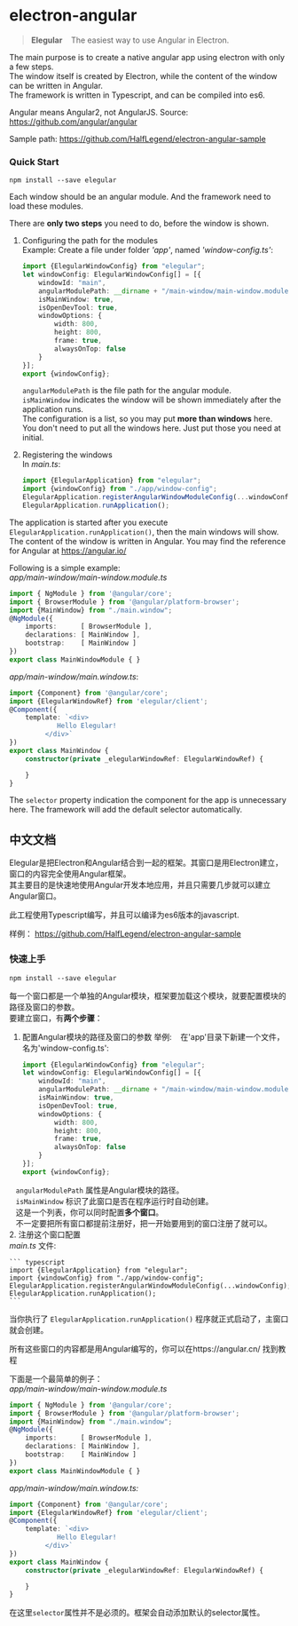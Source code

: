 # electron-angular
>  **Elegular** &nbsp; &nbsp;The easiest way to use Angular in Electron. 

The main purpose is to create a native angular app using electron with only a few steps.  
The window itself is created by Electron, while the content of the window can be written in Angular.  
The framework is written in Typescript, and can be compiled into es6.  

Angular means Angular2, not AngularJS. Source: https://github.com/angular/angular

Sample path:  https://github.com/HalfLegend/electron-angular-sample

### Quick Start

```
npm install --save elegular
```


Each window should be an angular module. And the framework need to load these modules.  

There are **only two steps** you need to do, before the window is shown.  

1. Configuring the path for the modules  
    Example:
    Create a file under folder *'app'*, named *'window-config.ts'*:  
    
    ``` typescript
    import {ElegularWindowConfig} from "elegular";
    let windowConfig: ElegularWindowConfig[] = [{
        windowId: "main",
        angularModulePath: __dirname + "/main-window/main-window.module.js",
        isMainWindow: true,
        isOpenDevTool: true,
        windowOptions: {
            width: 800,
            height: 800,
            frame: true,
            alwaysOnTop: false
        }
    }];
    export {windowConfig};
    ```
    `angularModulePath` is the file path for the angular module.  
    `isMainWindow` indicates the window will be shown immediately after the application runs.  
    The configuration is a list, so you may put **more than windows** here.  
    You don't need to put all the windows here. Just put those you need at initial.  
2. Registering the windows  
    In *main.ts*:
    
    ``` typescript
    import {ElegularApplication} from "elegular";
    import {windowConfig} from "./app/window-config";
    ElegularApplication.registerAngularWindowModuleConfig(...windowConfig);
    ElegularApplication.runApplication();
    ```
    
The application is started after you execute `ElegularApplication.runApplication()`, then the main windows will show.
The content of the window is written in Angular. You may find the reference for Angular at https://angular.io/

Following is a simple example:  
*app/main-window/main-window.module.ts*  
``` typescript
import { NgModule } from '@angular/core';
import { BrowserModule } from '@angular/platform-browser';
import {MainWindow} from "./main.window";
@NgModule({
    imports:      [ BrowserModule ],
    declarations: [ MainWindow ],
    bootstrap:    [ MainWindow ]
})
export class MainWindowModule { }
```
*app/main-window/main.window.ts*:
``` typescript
import {Component} from '@angular/core';
import {ElegularWindowRef} from 'elegular/client';
@Component({
    template: `<div>
            Hello Elegular!
         </div>`
})
export class MainWindow {
    constructor(private _elegularWindowRef: ElegularWindowRef) {

    }
}
```
The `selector` property indication the component for the app is unnecessary here. 
The framework will add the default selector automatically.  




## 中文文档
Elegular是把Electron和Angular结合到一起的框架。其窗口是用Electron建立，窗口的内容完全使用Angular框架。  
其主要目的是快速地使用Angular开发本地应用，并且只需要几步就可以建立Angular窗口。  

此工程使用Typescript编写，并且可以编译为es6版本的javascript.  

样例： https://github.com/HalfLegend/electron-angular-sample

### 快速上手

```
npm install --save elegular
```
每一个窗口都是一个单独的Angular模块，框架要加载这个模块，就要配置模块的路径及窗口的参数。  
要建立窗口，有**两个步骤**：  

1. 配置Angular模块的路径及窗口的参数
    举例:
    在'app'目录下新建一个文件，名为'window-config.ts':  
    
    ``` typescript
    import {ElegularWindowConfig} from "elegular";
    let windowConfig: ElegularWindowConfig[] = [{
        windowId: "main",
        angularModulePath: __dirname + "/main-window/main-window.module.js",
        isMainWindow: true,
        isOpenDevTool: true,
        windowOptions: {
            width: 800,
            height: 800,
            frame: true,
            alwaysOnTop: false
        }
    }];
    export {windowConfig};
    ```
    `angularModulePath` 属性是Angular模块的路径。  
    `isMainWindow` 标识了此窗口是否在程序运行时自动创建。  
    这是一个列表，你可以同时配置**多个窗口**。  
    不一定要把所有窗口都提前注册好，把一开始要用到的窗口注册了就可以。  
2. 注册这个窗口配置  
    *main.ts* 文件:
    
    ``` typescript
    import {ElegularApplication} from "elegular";
    import {windowConfig} from "./app/window-config";
    ElegularApplication.registerAngularWindowModuleConfig(...windowConfig);
    ElegularApplication.runApplication();
    ```

当你执行了 `ElegularApplication.runApplication()` 程序就正式启动了，主窗口就会创建。  

所有这些窗口的内容都是用Angular编写的，你可以在https://angular.cn/ 找到教程  

下面是一个最简单的例子：  
*app/main-window/main-window.module.ts*  
``` typescript
import { NgModule } from '@angular/core';
import { BrowserModule } from '@angular/platform-browser';
import {MainWindow} from "./main.window";
@NgModule({
    imports:      [ BrowserModule ],
    declarations: [ MainWindow ],
    bootstrap:    [ MainWindow ]
})
export class MainWindowModule { }
```
*app/main-window/main.window.ts:*  
``` typescript
import {Component} from '@angular/core';
import {ElegularWindowRef} from 'elegular/client';
@Component({
    template: `<div>
            Hello Elegular!
         </div>`
})
export class MainWindow {
    constructor(private _elegularWindowRef: ElegularWindowRef) {

    }
}
```
在这里`selector`属性并不是必须的。框架会自动添加默认的selector属性。